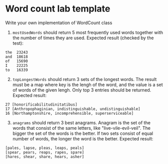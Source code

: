 # Word count lab template

Write your own implementation of WordCount class

1. `mostUsedWords` should return 5 most frequently used words together with the number of times they are used. Expected result (checked by the test):

```
the  23243
and  18618
of   15690
I    22225
to   16339
```

2. `topLongestWords` should return 3 sets of the longest words. The result must be a map where key is the lengh of the word, and the value is a set of words of the given lengh. Only top 3 entries should be returned. Expected result:

```
27 [honorificabilitudinitatibus]
17 [Anthropophaginian, indistinguishable, undistinguishable] 
16 [Northamptonshire, incomprehensible, superserviceable]
```

3. `anagrams` should return 3 best anagrams. Anagram is the set of the words that consist of the same letters, like "live-vile-evil-veil". The bigger the set of the words is the better. If two sets consist of equal number of words, the longer the word is the better. Expected result:

```
[pales, lapse, pleas, leaps, peals]
[spear, pears, reaps, rapes, spare]
[hares, shear, share, hears, asher]
```